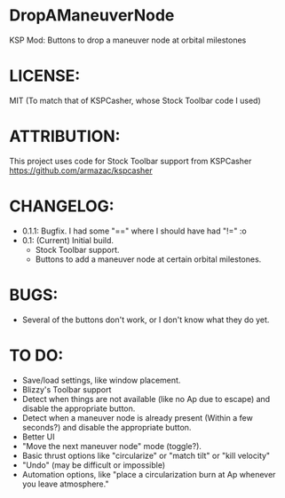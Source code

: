 # DropAManeuverNode
KSP Mod: Buttons to drop a maneuver node at orbital milestones

# LICENSE:
MIT (To match that of KSPCasher, whose Stock Toolbar code I used)

# ATTRIBUTION:
This project uses code for Stock Toolbar support from KSPCasher https://github.com/armazac/kspcasher

# CHANGELOG:
- 0.1.1: Bugfix. I had some "==" where I should have had "!=" :o
- 0.1: (Current) Initial build.
  - Stock Toolbar support.
  - Buttons to add a maneuver node at certain orbital milestones.
    
# BUGS:
- Several of the buttons don't work, or I don't know what they do yet.
  
# TO DO:
- Save/load settings, like window placement.
- Blizzy's Toolbar support
- Detect when things are not available (like no Ap due to escape) and disable the appropriate button.
- Detect when a maneuver node is already present (Within a few seconds?) and disable the appropriate button.
- Better UI
- "Move the next maneuver node" mode (toggle?).
- Basic thrust options like "circularize" or "match tilt" or "kill velocity"
- "Undo" (may be difficult or impossible)
- Automation options, like "place a circularization burn at Ap whenever you leave atmosphere."
